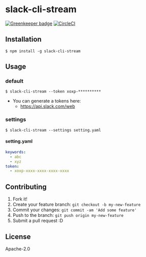 # slack-cli-stream

[![Greenkeeper badge](https://badges.greenkeeper.io/hideack/slack-cli-stream.svg)](https://greenkeeper.io/)
[![CircleCI](https://circleci.com/gh/hideack/slack-cli-stream.svg?style=svg)](https://circleci.com/gh/hideack/slack-cli-stream)

## Installation

```
$ npm install -g slack-cli-stream
```

## Usage
### default

```
$ slack-cli-stream --token xoxp-**********
```

- You can generate a tokens here: 
  - https://api.slack.com/web

### settings

```
$ slack-cli-stream --settings setting.yaml
```

#### setting.yaml

```yaml
keywords:
  - abc
  - xyz
token:
  - xoxp-xxxx-xxxx-xxxx-xxxx
```

## Contributing

1. Fork it!
2. Create your feature branch: `git checkout -b my-new-feature`
3. Commit your changes: `git commit -am 'Add some feature'`
4. Push to the branch: `git push origin my-new-feature`
5. Submit a pull request :D

## License

Apache-2.0

